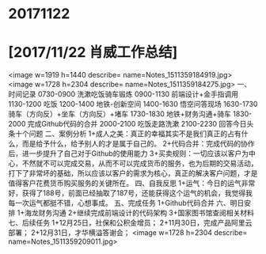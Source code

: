 # 20171122

# [2017/11/22 肖威工作总结]
<image w=1919 h=1440 describe= name=Notes_1511359184919.jpg>
<image w=1728 h=2304 describe= name=Notes_1511359184275.jpg>
一、时间记录
0730-0900 洗漱吃饭骑车锻炼
0900-1130 前端设计+金手指调用
1130-1200 吃饭
1200-1400 地铁-创新空间
1400-1630 悟空问答现场
1630-1730 骑车（方向反）+坐车（方向反）+堵车
1730-1830 地铁+财务沟通+骑车
1830-2000 完成Github代码的合并
2000-2100 吃饭走路洗漱
2100-2230 回答今日头条十个问题
二、案例分析
1+成人之美：真正的幸福其实不是我们真正的占有什么，而是给予什么，给予别人的才是属于自己的。
2+代码合并：完成代码的协作后，进一步提升了自己对于Github的使用能力
3+买卖规则：一切应该以客户为中心，不然就不可以完成交易，从而不可以完成货币的服务，也为后期的交易活动，打下了非常坏的基础，所以应该以客户的需求为核心，真正的解决客户问题，才是值得客户花费货币购买服务的关键所在。
四、自我反思
1+运气：今日的运气非常好，获得了188号，前面已经抽取了187号，还能获得这个运气的机会，我觉得我每一次运气都挺不错，心想事成。
五、完成任务
1+Github代码合并
六、明日安排
1+海龙财务沟通
2+继续完成前端设计的代码架构
3+国家图书馆查阅相关材料
七、后续任务
1+12月25日，社保和公积金增员；
2+11月30日，完成产品阿里云部署；
2+12月31日，才华横溢答谢会；
<image w=1728 h=2304 describe= name=Notes_1511359209011.jpg>
